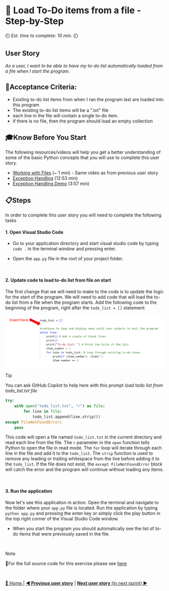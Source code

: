 # 📖 Load To-Do items from a file - Step-by-Step
⏲️ _Est. time to complete: 10 min._ ⏲️

## User Story

*As a user, I want to be able to have my to-do list automatically loaded from a file when I start the program.*

## 🎯Acceptance Criteria:
- Existing to-do list items from when I ran the program last are loaded into this program
- The existing to-do list items will be a ".txt" file
- each line in the file will contain a single to-do item.
- if there is no file, then the program should load an empty collection

## 🎓Know Before You Start
The following resources/videos will help you get a better understanding of some of the basic Python concepts that you will use to complete this user story.
- [Working with Files](https://youtu.be/uQ5BZht9L3A?t=5812) (~ 1 min) - Same video as from previous user story <br/>
- [Exception Handling](https://www.youtube.com/watch?v=HQqqNBZosn8&list=PLlrxD0HtieHhS8VzuMCfQD4uJ9yne1mE6&index=17) (12:53 min) <br/>
- [Exception Handling Demo](https://www.youtube.com/watch?v=LrRh-V-hYEc&list=PLlrxD0HtieHhS8VzuMCfQD4uJ9yne1mE6&index=18) (3:57 min) <br/>
    

## 📋Steps

In order to complete this user story you will need to complete the following tasks

#### 1. Open Visual Studio Code
- Go to your application directory and start visual studio code by typing `code .` in the terminal window and pressing enter.

- Open the `app.py` file in the root of your project folder.

<br/>

#### 2. Update code to load to-do list from file on start
The first change that we will need to make to the code is to update the logic for the start of the program. We will need to add code that will load the to-do list from a file when the program starts.  Add the following code to the beginning of the program, right after the `todo_list = []` statement:

![insertcode](/Track_1_ToDo_App/Sprint-01%20-%20Basic%20Application/images/InsertCode-S1-F2-US02-01.png)

>[!TIP]
>You can ask GitHub Copilot to help here with this prompt *load todo list from todo_list.txt file*

```python
try:
    with open("todo_list.txt", "r") as file:
        for line in file:
            todo_list.append(line.strip())
except FileNotFoundError:
    pass
```

This code will open a file named `todo_list.txt` in the current directory and read each line from the file.  The `r` parameter in the `open` function tells Python to open the file in read mode.  The `for` loop will iterate through each line in the file and add it to the `todo_list`.  The `strip` function is used to remove any leading or trailing whitespace from the line before adding it to the `todo_list`.  If the file does not exist, the `except FileNotFoundError` block will catch the error and the program will continue without loading any items.

<br/>

#### 3. Run the application
Now let's see this application in action. Open the terminal and navigate to the folder where your `app.py` file is located. Run the application by typing `python app.py` and pressing the enter key or simply click the play button in the top right corner of the Visual Studio Code window.

- When you start the program you should automatically see the list of to-do items that were previously saved in the file.

<br/>

 > [!NOTE]
 > 📄For the full source code for this exercise please see [here](/Track_1_ToDo_App/Sprint-01%20-%20Basic%20Application/src/app-s01-f02-us02/app.py)


<br/>

[🔼 Home ](/Track_1_ToDo_App/README.md) | [**◀ Previous user story**](User%20Story%201%20-%20Save%20To-Do%20List%20to%20File.md) | [**Next user story** (in next sprint) ▶](/Track_1_ToDo_App/Sprint-02%20-%20Web%20Application/Feature%201%20-%20Web%20App%20Conversion/User%20Story%201%20-%20Convert%20To%20Web%20App.md)